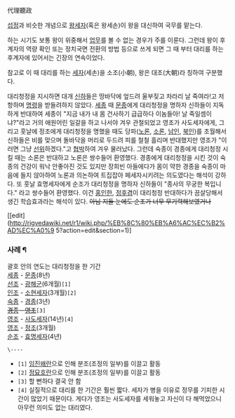 代理聽政

[섭정](%EC%84%AD%EC%A0%95.md)과 비슷한 개념으로
[왕세자](%EC%99%95%EC%84%B8%EC%9E%90.md)(혹은 왕세손)이 왕을 대신하여 국무를 맡는다.

하는 시기도 보통 왕이 위중해서 [업무](%EC%97%85%EB%AC%B4.md)를 볼 수 없는 경우가 주를 이룬다. 그런데 왕이
후계자의 역량 확인 또는 정치국면 전환의 방법 등으로 쓰게 되면 그 때 부터 대리를 하는 후계자에 있어서는 긴장의 연속이었다.

참고로 이 때 대리를 하는 [세자](%EC%84%B8%EC%9E%90.md)(세손)을 소조(小朝), 왕은 대조(大朝)라 칭하여
구분했다.

대리청정을 지시하면 대개 [신하](%EC%8B%A0%ED%95%98.md)들은 땅바닥에 엎드려 울부짖고 차라리 날 죽여라!고 저항하며
[명령](%EB%AA%85%EB%A0%B9.md)을 받들려하지 않았다. [세종](%EC%84%B8%EC%A2%85.md) 때
[문종](%EB%AC%B8%EC%A2%85.md)에게 대리청정을 명하자 신하들이 지독하게 반대하여 세종이 "지금 내가 내 몸 건사하기
급급하다 이놈들아! 날 죽일셈이냐?"라고 거의 애원어린 일갈을 하고 나서야 겨우 관철되었고 영조가 사도세자에게, 그리고 훗날에 정조에게
대리청정을 명했을 때도 당파([노론](%EB%85%B8%EB%A1%A0.md),
[소론](%EC%86%8C%EB%A1%A0.md), [남인](%EB%82%A8%EC%9D%B8.md),
[북인](%EB%B6%81%EC%9D%B8.md))를 초월해서 신하들은 비를 맞으며 돌바닥을 머리로 두드려 피를 철철 흘리며 반대했지만
영조가 "이러면 그냥 [선위](%EC%84%A0%EC%9C%84.md)하겠다."고
[협박](%ED%98%91%EB%B0%95.md)하여 겨우 물러났다. 그런데 숙종이 경종에게 대리청정 시킬 때는 소론은 반대하고 노론은
쌍수들어 환영했다. 경종에게 대리청정을 시킨 것이 숙종의 건강이 워낙 안좋아진 것도 있지만 장희빈 아들에다가 몸이 약한 경종을 숙종이 마음에
들지 않아하여 노론과 의논하여 트집잡아 페세자시키려는 의도였다는 해석이 강하다. 또 훗날 효명세자에게 순조가 대리청정을 명하자 신하들이
"종사의 무궁한 복입니다." 라고 쌍수들어 환영했다. 이건 [홍인한](%ED%99%8D%EC%9D%B8%ED%95%9C.md),
[정후겸](%EC%A0%95%ED%9B%84%EA%B2%B8.md)이 대리청정 반대하다가 끔살당해서 생긴 학습효과라는 해석이 있다.
<del>아님 지들 눈에도 순조가 너무 무기력해보였거나</del>

[[edit](http://rigvedawiki.net/r1/wiki.php/%EB%8C%80%EB%A6%AC%EC%B2%AD%EC%A0%9
5?action=edit&section=1)]

### 사례 ¶

괄호 안의 연도는 대리청정을 한 기간  
[세종](%EC%84%B8%EC%A2%85.md) \- [문종](%EB%AC%B8%EC%A2%85.md)(8년)  
[선조](%EC%84%A0%EC%A1%B0.md) \-
[광해군](%EA%B4%91%ED%95%B4%EA%B5%B0.md)(6개월)`[1]`  
[인조](%EC%9D%B8%EC%A1%B0.md) \-
[소현세자](%EC%86%8C%ED%98%84%EC%84%B8%EC%9E%90.md)(3개월)`[2]`  
[숙종](%EC%88%99%EC%A2%85.md) \- [경종](%EA%B2%BD%EC%A2%85.md)(3년)  
<del>[경종](%EA%B2%BD%EC%A2%85.md) \-
[영조](%EC%98%81%EC%A1%B0.md)</del>`[3]`  
[영조](%EC%98%81%EC%A1%B0.md) \-
[사도세자](%EC%82%AC%EB%8F%84%EC%84%B8%EC%9E%90.md)(14년)`[4]`  
[영조](%EC%98%81%EC%A1%B0.md) \- [정조](%EC%A0%95%EC%A1%B0.md)(3개월)  
[순조](%EC%88%9C%EC%A1%B0.md) \-
[효명세자](%ED%9A%A8%EB%AA%85%EC%84%B8%EC%9E%90.md)(4년)

  

`\----`

  * `[1]` [임진왜란](%EC%9E%84%EC%A7%84%EC%99%9C%EB%9E%80.md)으로 인해 분조(조정의 일부)를 이끌고 활동
  * `[2]` [정묘호란](%EC%A0%95%EB%AC%98%ED%98%B8%EB%9E%80.md)으로 인해 분조(조정의 일부)를 이끌고 활동
  * `[3]` 할 뻔하다 결국 안 함
  * `[4]` 실질적으로 대리를 한 기간은 훨씬 짧다. 세자가 병을 이유로 정무를 기피한 시간이 많았기 때문이다. 게다가 영조는 사도세자를 세워놓고 자신이 다 해먹었으니 아무런 의미도 없는 대리였다.


